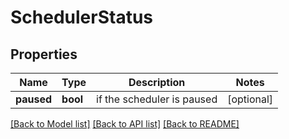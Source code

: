 # SchedulerStatus

## Properties
Name | Type | Description | Notes
------------ | ------------- | ------------- | -------------
**paused** | **bool** | if the scheduler is paused | [optional] 

[[Back to Model list]](../README.md#documentation-for-models) [[Back to API list]](../README.md#documentation-for-api-endpoints) [[Back to README]](../README.md)


